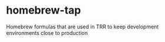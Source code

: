 # homebrew-tap

Homebrew formulas that are used in TRR to keep development environments close to production
